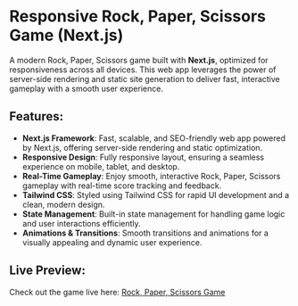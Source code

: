 # Responsive Rock, Paper, Scissors Game (Next.js)

A modern Rock, Paper, Scissors game built with **Next.js**, optimized for responsiveness across all devices. This web app leverages the power of server-side rendering and static site generation to deliver fast, interactive gameplay with a smooth user experience.

## Features:
- **Next.js Framework**: Fast, scalable, and SEO-friendly web app powered by Next.js, offering server-side rendering and static optimization.
- **Responsive Design**: Fully responsive layout, ensuring a seamless experience on mobile, tablet, and desktop.
- **Real-Time Gameplay**: Enjoy smooth, interactive Rock, Paper, Scissors gameplay with real-time score tracking and feedback.
- **Tailwind CSS**: Styled using Tailwind CSS for rapid UI development and a clean, modern design.
- **State Management**: Built-in state management for handling game logic and user interactions efficiently.
- **Animations & Transitions**: Smooth transitions and animations for a visually appealing and dynamic user experience.

## Live Preview:
Check out the game live here: [Rock, Paper, Scissors Game](https://rock-paper-scissors-with-next-js.vercel.app/)
